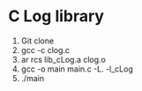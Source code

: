 # C Log library

1. Git clone
2. gcc -c clog.c
3. ar rcs lib_cLog.a clog.o
4. gcc -o main main.c -L. -l_cLog
5. ./main
